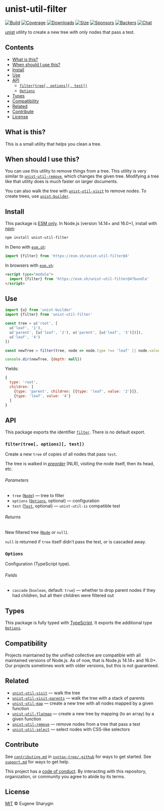 # unist-util-filter

[![Build][build-badge]][build]
[![Coverage][coverage-badge]][coverage]
[![Downloads][downloads-badge]][downloads]
[![Size][size-badge]][size]
[![Sponsors][sponsors-badge]][collective]
[![Backers][backers-badge]][collective]
[![Chat][chat-badge]][chat]

[unist][] utility to create a new tree with only nodes that pass a test.

## Contents

*   [What is this?](#what-is-this)
*   [When should I use this?](#when-should-i-use-this)
*   [Install](#install)
*   [Use](#use)
*   [API](#api)
    *   [`filter(tree[, options][, test])`](#filtertree-options-test)
    *   [`Options`](#options)
*   [Types](#types)
*   [Compatibility](#compatibility)
*   [Related](#related)
*   [Contribute](#contribute)
*   [License](#license)

## What is this?

This is a small utility that helps you clean a tree.

## When should I use this?

You can use this utility to remove things from a tree.
This utility is very similar to [`unist-util-remove`][unist-util-remove], which
changes the given tree.
Modifying a tree like that utility does is much faster on larger documents.

You can also walk the tree with [`unist-util-visit`][unist-util-visit] to remove
nodes.
To create trees, use [`unist-builder`][unist-builder].

## Install

This package is [ESM only][esm].
In Node.js (version 14.14+ and 16.0+), install with [npm][]:

```sh
npm install unist-util-filter
```

In Deno with [`esm.sh`][esmsh]:

```js
import {filter} from 'https://esm.sh/unist-util-filter@4'
```

In browsers with [`esm.sh`][esmsh]:

```html
<script type="module">
  import {filter} from 'https://esm.sh/unist-util-filter@4?bundle'
</script>
```

## Use

```js
import {u} from 'unist-builder'
import {filter} from 'unist-util-filter'

const tree = u('root', [
  u('leaf', '1'),
  u('parent', [u('leaf', '2'), u('parent', [u('leaf', '3')])]),
  u('leaf', '4')
])

const newTree = filter(tree, node => node.type !== 'leaf' || node.value % 2 === 0)

console.dir(newTree, {depth: null})
```

Yields:

```js
{
  type: 'root',
  children: [
    {type: 'parent', children: [{type: 'leaf', value: '2'}]},
    {type: 'leaf', value: '4'}
  ]
}
```

## API

This package exports the identifier [`filter`][filter].
There is no default export.

### `filter(tree[, options][, test])`

Create a new `tree` of copies of all nodes that pass `test`.

The tree is walked in *[preorder][]* (NLR), visiting the node itself, then its
head, etc.

###### Parameters

*   `tree` ([`Node`][node])
    — tree to filter
*   `options` ([`Options`][options], optional)
    — configuration
*   `test` ([`Test`][test], optional)
    — `unist-util-is` compatible test

###### Returns

New filtered tree ([`Node`][node] or `null`).

`null` is returned if `tree` itself didn’t pass the test, or is cascaded away.

### `Options`

Configuration (TypeScript type).

###### Fields

*   `cascade` (`boolean`, default: `true`)
    — whether to drop parent nodes if they had children, but all their
    children were filtered out

## Types

This package is fully typed with [TypeScript][].
It exports the additional type [`Options`][options].

## Compatibility

Projects maintained by the unified collective are compatible with all maintained
versions of Node.js.
As of now, that is Node.js 14.14+ and 16.0+.
Our projects sometimes work with older versions, but this is not guaranteed.

## Related

*   [`unist-util-visit`](https://github.com/syntax-tree/unist-util-visit)
    — walk the tree
*   [`unist-util-visit-parents`](https://github.com/syntax-tree/unist-util-visit-parents)
    — walk the tree with a stack of parents
*   [`unist-util-map`](https://github.com/syntax-tree/unist-util-map)
    — create a new tree with all nodes mapped by a given function
*   [`unist-util-flatmap`](https://gitlab.com/staltz/unist-util-flatmap)
    — create a new tree by mapping (to an array) by a given function
*   [`unist-util-remove`](https://github.com/syntax-tree/unist-util-remove)
    — remove nodes from a tree that pass a test
*   [`unist-util-select`](https://github.com/syntax-tree/unist-util-select)
    — select nodes with CSS-like selectors

## Contribute

See [`contributing.md`][contributing] in [`syntax-tree/.github`][health] for
ways to get started.
See [`support.md`][support] for ways to get help.

This project has a [code of conduct][coc].
By interacting with this repository, organization, or community you agree to
abide by its terms.

## License

[MIT][license] © Eugene Sharygin

<!-- Definitions -->

[build-badge]: https://github.com/syntax-tree/unist-util-filter/workflows/main/badge.svg

[build]: https://github.com/syntax-tree/unist-util-filter/actions

[coverage-badge]: https://img.shields.io/codecov/c/github/syntax-tree/unist-util-filter.svg

[coverage]: https://codecov.io/github/syntax-tree/unist-util-filter

[downloads-badge]: https://img.shields.io/npm/dm/unist-util-filter.svg

[downloads]: https://www.npmjs.com/package/unist-util-filter

[size-badge]: https://img.shields.io/bundlephobia/minzip/unist-util-filter.svg

[size]: https://bundlephobia.com/result?p=unist-util-filter

[sponsors-badge]: https://opencollective.com/unified/sponsors/badge.svg

[backers-badge]: https://opencollective.com/unified/backers/badge.svg

[collective]: https://opencollective.com/unified

[chat-badge]: https://img.shields.io/badge/chat-discussions-success.svg

[chat]: https://github.com/syntax-tree/unist/discussions

[npm]: https://docs.npmjs.com/cli/install

[esm]: https://gist.github.com/sindresorhus/a39789f98801d908bbc7ff3ecc99d99c

[esmsh]: https://esm.sh

[typescript]: https://www.typescriptlang.org

[license]: license

[health]: https://github.com/syntax-tree/.github

[contributing]: https://github.com/syntax-tree/.github/blob/HEAD/contributing.md

[support]: https://github.com/syntax-tree/.github/blob/HEAD/support.md

[coc]: https://github.com/syntax-tree/.github/blob/HEAD/code-of-conduct.md

[unist]: https://github.com/syntax-tree/unist

[node]: https://github.com/syntax-tree/unist#node

[preorder]: https://www.geeksforgeeks.org/tree-traversals-inorder-preorder-and-postorder/

[unist-util-remove]: https://github.com/syntax-tree/unist-util-remove

[unist-util-visit]: https://github.com/syntax-tree/unist-util-visit

[unist-builder]: https://github.com/syntax-tree/unist-builder

[test]: https://github.com/syntax-tree/unist-util-is#test

[filter]: #filtertree-options-test

[options]: #options
